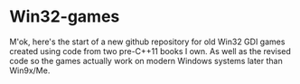 # Win32-games

M'ok, here's the start of a new github repository for old Win32 GDI games created using code from two pre-C++11 books I own.  As well as the revised code so the games actually work on modern Windows systems later than Win9x/Me.
